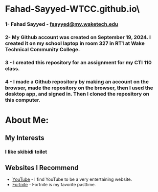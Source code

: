 # Fahad-Sayyed-WTCC.github.io\
### 1- Fahad Sayyed - fsayyed@my.waketech.edu
### 2- My Github account was created on September 19, 2024. I created it on my school laptop in room 327 in RT1 at Wake Technical Community College.
### 3 - I created this repository for an assignment for my CTI 110 class.
### 4 - I made a Github repository by making an account on the browser, made the repository on the browser, then I used the desktop app, and signed in. Then I cloned the repository on this computer.

# About Me:
## My Interests
### I like skibidi toilet
## Websites I Recommend
- [YouTube](https://www.youtube.com) - I find YouTube to be a very entertaining website.
- [Fortnite](https://www.fortnite.com) - Fortnite is my favorite pasttime.